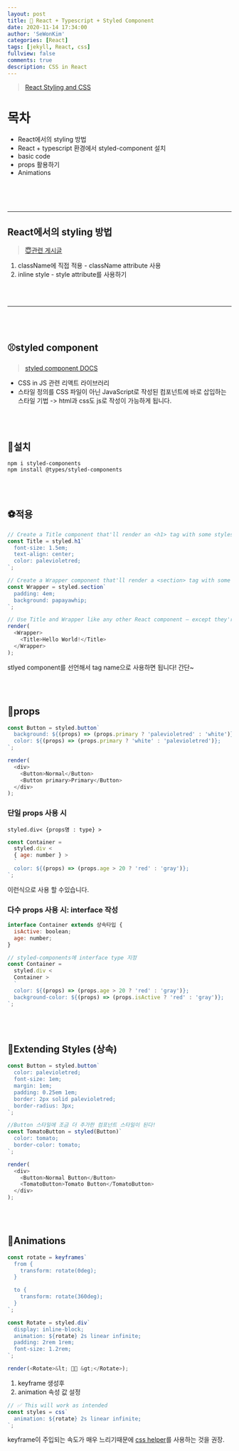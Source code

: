 ```yaml
---
layout: post
title: 🎨 React + Typescript + Styled Component
date: 2020-11-14 17:34:00
author: 'SeWonKim'
categories: [React]
tags: [jekyll, React, css]
fullview: false
comments: true
description: CSS in React
---
```


> [React Styling and CSS](https://ko.reactjs.org/docs/faq-styling.html)

# 목차

- React에서의 styling 방법
- React + typescript 환경에서 styled-component 설치
- basic code
- props 활용하기
- Animations

&nbsp;  
&nbsp;  
&nbsp;

---

## React에서의 styling 방법

> [😇관련 게시글](https://sewonkimm.github.io/react/2020/10/09/ReactStyling.html)

1. className에 직접 적용 - className attribute 사용
2. inline style - style attribute를 사용하기

&nbsp;  
&nbsp;

---

&nbsp;  
&nbsp;

## ⚾styled component

> [styled component DOCS](https://styled-components.com/)

- CSS in JS 관련 리액트 라이브러리
- 스타일 정의를 CSS 파일이 아닌 JavaScript로 작성된 컴포넌트에 바로 삽입하는 스타일 기법 -> html과 css도 js로 작성이 가능하게 됩니다.

&nbsp;  
&nbsp;

## 🏀설치

```
npm i styled-components
npm install @types/styled-components
```

&nbsp;  
&nbsp;

## ⚽적용

```javascript
// Create a Title component that'll render an <h1> tag with some styles
const Title = styled.h1`
  font-size: 1.5em;
  text-align: center;
  color: palevioletred;
`;

// Create a Wrapper component that'll render a <section> tag with some styles
const Wrapper = styled.section`
  padding: 4em;
  background: papayawhip;
`;

// Use Title and Wrapper like any other React component – except they're styled!
render(
  <Wrapper>
    <Title>Hello World!</Title>
  </Wrapper>
);
```

stlyed component를 선언해서 tag name으로 사용하면 됩니다! 간단~

&nbsp;  
&nbsp;

## 🧶props

```javascript
const Button = styled.button`
  background: ${(props) => (props.primary ? 'palevioletred' : 'white')};
  color: ${(props) => (props.primary ? 'white' : 'palevioletred')};
`;

render(
  <div>
    <Button>Normal</Button>
    <Button primary>Primary</Button>
  </div>
);
```

### 단일 props 사용 시

`styled.div< {props명 : type} >`

```javascript
const Container =
  styled.div <
  { age: number } >
  `
  color: ${(props) => (props.age > 20 ? 'red' : 'gray')};
`;
```

이런식으로 사용 할 수있습니다.

### 다수 props 사용 시: interface 작성

```javascript
interface Container extends 상속타입 {
  isActive: boolean;
  age: number;
}

// styled-components에 interface type 지정
const Container =
  styled.div <
  Container >
  `
  color: ${(props) => (props.age > 20 ? 'red' : 'gray')};
  background-color: ${(props) => (props.isActive ? 'red' : 'gray')};
`;
```

&nbsp;  
&nbsp;

## 🎳Extending Styles (상속)

```javascript
const Button = styled.button`
  color: palevioletred;
  font-size: 1em;
  margin: 1em;
  padding: 0.25em 1em;
  border: 2px solid palevioletred;
  border-radius: 3px;
`;

//Button 스타일에 조금 더 추가한 컴포넌트 스타일이 된다!
const TomatoButton = styled(Button)`
  color: tomato;
  border-color: tomato;
`;

render(
  <div>
    <Button>Normal Button</Button>
    <TomatoButton>Tomato Button</TomatoButton>
  </div>
);
```

&nbsp;  
&nbsp;

## 🏉Animations

```javascript
const rotate = keyframes`
  from {
    transform: rotate(0deg);
  }

  to {
    transform: rotate(360deg);
  }
`;

const Rotate = styled.div`
  display: inline-block;
  animation: ${rotate} 2s linear infinite;
  padding: 2rem 1rem;
  font-size: 1.2rem;
`;

render(<Rotate>&lt; 💅🏾 &gt;</Rotate>);
```

1. keyframe 생성후
2. animation 속성 값 설정

```javascript
// ✅ This will work as intended
const styles = css`
  animation: ${rotate} 2s linear infinite;
`;
```

keyframe이 주입되는 속도가 매우 느리기때문에 [css helper](https://styled-components.com/docs/api#css)를 사용하는 것을 권장.

&nbsp;  
&nbsp;
